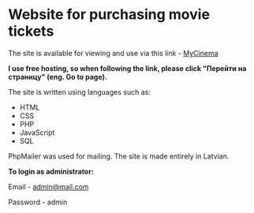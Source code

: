 # Website for purchasing movie tickets
The site is available for viewing and use via this link - [MyCinema](http://mycinemaaa.zzz.com.ua/)

**I use free hosting, so when following the link, please click "Перейти на страницу" (eng. Go to page).**

The site is written using languages such as:
- HTML
- CSS
- PHP
- JavaScript
- SQL

PhpMailer was used for mailing.
The site is made entirely in Latvian.

**To login as administrator:**

Email - admin@mail.com

Password - admin
